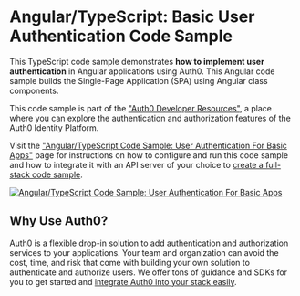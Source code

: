# Angular/TypeScript: Basic User Authentication Code Sample

This TypeScript code sample demonstrates **how to implement user authentication** in Angular applications using Auth0. This Angular code sample builds the Single-Page Application (SPA) using Angular class components.

This code sample is part of the ["Auth0 Developer Resources"](https://developer.auth0.com/resources), a place where you can explore the authentication and authorization features of the Auth0 Identity Platform.

Visit the ["Angular/TypeScript Code Sample: User Authentication For Basic Apps"](https://developer.auth0.com/resources/code-samples/spa/angular/basic-authentication) page for instructions on how to configure and run this code sample and how to integrate it with an API server of your choice to [create a full-stack code sample](https://developer.auth0.com/resources/code-samples/full-stack/hello-world/basic-access-control/spa).

[![Angular/TypeScript Code Sample: User Authentication For Basic Apps](https://cdn.auth0.com/blog/hub/code-samples/spa/angular-typescript/basic-authentication.png)](https://developer.auth0.com/resources/code-samples/spa/angular/basic-authentication)

## Why Use Auth0?

Auth0 is a flexible drop-in solution to add authentication and authorization services to your applications. Your team and organization can avoid the cost, time, and risk that come with building your own solution to authenticate and authorize users. We offer tons of guidance and SDKs for you to get started and [integrate Auth0 into your stack easily](https://developer.auth0.com/resources/code-samples/full-stack).